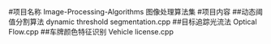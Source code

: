 #项目名称
Image-Processing-Algorithms
图像处理算法集
#项目内容
##动态阈值分割算法
dynamic threshold segmentation.cpp
##目标追踪光流法
Optical Flow.cpp
##车牌颜色特征识别
Vehicle license.cpp
